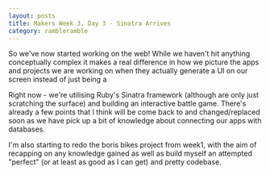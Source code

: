```yaml
---
layout: posts
title: Makers Week 3, Day 3 - Sinatra Arrives
category: rambleramble
---
```


So we've now started working on the web! While we haven't hit anything conceptually complex it makes a real difference in how we picture the apps and projects we are working on when they actually generate a UI on our screen instead of just being a

Right now - we're utilising Ruby's Sinatra framework (although are only just scratching the surface) and building an interactive battle game. There's already a few points that I think will be come back to and changed/replaced soon as we have pick up a bit of knowledge about connecting our apps with databases.

I'm also starting to redo the boris bikes project from week1, with the aim of recapping on any knowledge gained as well as build myself an attempted "perfect" (or at least as good as I can get) and pretty codebase.
